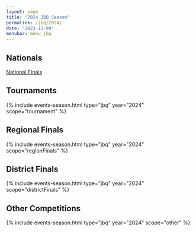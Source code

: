 ```yaml
---
layout: page
title: "2024 JBQ Season"
permalink: /jbq/2024/
date: "2023-11-09"
menubar: menu_jbq
---
```


## Nationals

<a href="/jbq/2024/nationals" class="button is-primary">National Finals</a>

## Tournaments

{% include events-season.html type="jbq" year="2024" scope="tournament" %}

## Regional Finals

{% include events-season.html type="jbq" year="2024" scope="regionFinals" %}

## District Finals

{% include events-season.html type="jbq" year="2024" scope="districtFinals" %}

## Other Competitions

{% include events-season.html type="jbq" year="2024" scope="other" %}